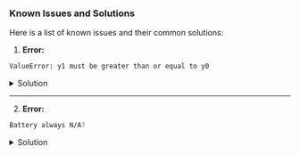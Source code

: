 ### Known Issues and Solutions

Here is a list of known issues and their common solutions:

1. **Error:**

```sh
ValueError: y1 must be greater than or equal to y0
```

<details>
  <summary>Solution</summary>
  Ensure you are using the latest script. The issue arises because the "pillow" python package version used was outdated. The update was fixed in the python package "pillow" 10.0.0 and newer.
</details>

---

2. **Error:**

```sh
Battery always N/A?
```

<details>
  <summary>Solution</summary>
  Reconnect the dongle to your PC. Remove it and then reconnect it to your PC via USB. The issue might be due to connection information being lost over time or caching errors.
</details>
